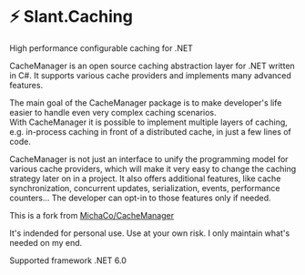 # ⚡ Slant.Caching

High performance configurable caching for .NET 


CacheManager is an open source caching abstraction layer for .NET written in C#. It supports various cache providers and implements many advanced features.

The main goal of the CacheManager package is to make developer's life easier to handle even very complex caching scenarios.  
With CacheManager it is possible to implement multiple layers of caching, e.g. in-process caching in front of a distributed cache, in just a few lines of code.

CacheManager is not just an interface to unify the programming model for various cache providers, which will make it very easy to change the caching strategy later on in a project. It also offers additional features, like cache synchronization, concurrent updates, serialization, events, performance counters... 
The developer can opt-in to those features only if needed.

This is a fork from [MichaCo/CacheManager](https://github.com/MichaCo/CacheManager)

It's indended for personal use. Use at your own risk. I only maintain what's needed on my end.

Supported framework .NET 6.0
